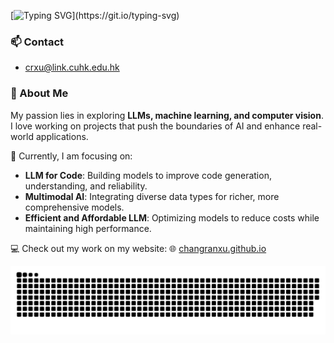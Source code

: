 <!-- [![Typing SVG](https://readme-typing-svg.demolab.com?font=Fira+Code&pause=1000&width=435&lines=%F0%9F%91%8BHello!+I'm+Changran+Xu.)](https://git.io/typing-svg) -->
[![Typing SVG](https://readme-typing-svg.demolab.com?font=Fira+Code&pause=1000&width=435&lines=%F0%9F%91%8BHello!+I'm+Changran+Xu.;%F0%9F%8E%93+A+CS+student+at+CUHK.)](https://git.io/typing-svg)


### 📫 Contact

- [crxu@link.cuhk.edu.hk](mailto:crxu@link.cuhk.edu.hk) 


### 🚀 About Me

My passion lies in exploring **LLMs, machine learning, and computer vision**. I love working on projects that push the boundaries of AI and enhance real-world applications.

🌱 Currently, I am focusing on:

- **LLM for Code**: Building models to improve code generation, understanding, and reliability.
- **Multimodal AI**: Integrating diverse data types for richer, more comprehensive models.
- **Efficient and Affordable LLM**: Optimizing models to reduce costs while maintaining high performance.
 
💻 Check out my work on my website:
🌐 [changranxu.github.io](https://changranxu.github.io/)  

<picture>
  <source media="(prefers-color-scheme: dark)" srcset="https://raw.githubusercontent.com/ChangranXU/ChangranXU/master/assets/github-contribution-grid-snake-dark.svg">
  <source media="(prefers-color-scheme: light)" srcset="https://raw.githubusercontent.com/ChangranXU/ChangranXU/master/assets/github-contribution-grid-snake.svg">
  <img alt="github contribution grid snake animation" src="https://raw.githubusercontent.com/ChangranXU/ChangranXU/master/assets/github-contribution-grid-snake.svg">
</picture>
